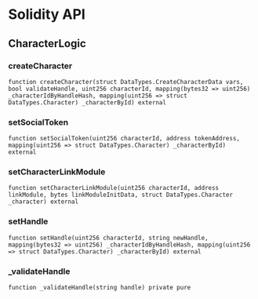 # Solidity API

## CharacterLogic

### createCharacter

```solidity
function createCharacter(struct DataTypes.CreateCharacterData vars, bool validateHandle, uint256 characterId, mapping(bytes32 => uint256) _characterIdByHandleHash, mapping(uint256 => struct DataTypes.Character) _characterById) external
```

### setSocialToken

```solidity
function setSocialToken(uint256 characterId, address tokenAddress, mapping(uint256 => struct DataTypes.Character) _characterById) external
```

### setCharacterLinkModule

```solidity
function setCharacterLinkModule(uint256 characterId, address linkModule, bytes linkModuleInitData, struct DataTypes.Character _character) external
```

### setHandle

```solidity
function setHandle(uint256 characterId, string newHandle, mapping(bytes32 => uint256) _characterIdByHandleHash, mapping(uint256 => struct DataTypes.Character) _characterById) external
```

### _validateHandle

```solidity
function _validateHandle(string handle) private pure
```


